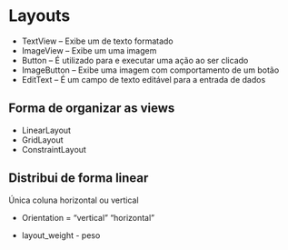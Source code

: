 # Layouts

- TextView – Exibe um de texto formatado
- ImageView – Exibe um uma imagem
- Button – É utilizado para e executar uma ação ao ser clicado
- ImageButton – Exibe uma imagem com comportamento de um botão
- EditText – É um campo de texto editável para a entrada de dados

## Forma de organizar as views

- LinearLayout
- GridLayout
- ConstraintLayout

## Distribui de forma linear 

Única coluna horizontal ou vertical

- Orientation = “vertical” “horizontal”

- layout_weight - peso
